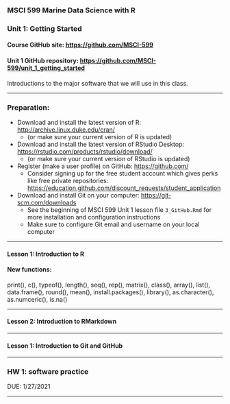 ### MSCI 599 Marine Data Science with R
### Unit 1: Getting Started

#### Course GitHub site: https://github.com/MSCI-599

#### Unit 1 GitHub repository: https://github.com/MSCI-599/unit_1_getting_started

Introductions to the major software that we will use in this class.

***

### Preparation:

-  Download and install the latest version of R: http://archive.linux.duke.edu/cran/
   + (or make sure your current version of R is updated)
-  Download and install the latest version of RStudio Desktop: https://rstudio.com/products/rstudio/download/
   + (or make sure your current version of RStudio is updated)
-  Register (make a user profile) on GitHub: https://github.com/
   + Consider signing up for the free student account which gives perks like free private repositories: https://education.github.com/discount_requests/student_application
-  Download and install Git on your computer: https://git-scm.com/downloads
   +  See the beginning of MSCI 599 Unit 1 lesson file `3_GitHub.Rmd` for more installation and configuration instructions
   +  Make sure to configure Git email and username on your local computer


***

#### Lesson 1: Introduction to R
#### New functions: 
print(), c(), typeof(), length(), seq(), rep(), matrix(), class(), array(), list(), data.frame(), round(), mean(), install.packages(), library(), as.character(), as.numceric(), is.na()

***

#### Lesson 2: Introduction to RMarkdown

***

#### Lesson 1: Introduction to Git and GitHub

***

### HW 1: software practice  
DUE: 1/27/2021

***


